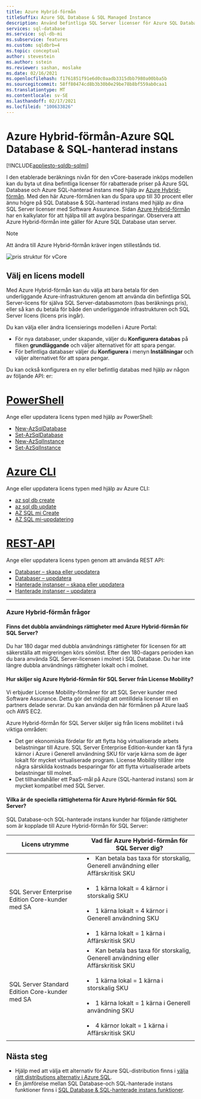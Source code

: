 ```yaml
---
title: Azure Hybrid-förmån
titleSuffix: Azure SQL Database & SQL Managed Instance
description: Använd befintliga SQL Server licenser för Azure SQL Database och SQL-hanterade instans rabatter.
services: sql-database
ms.service: sql-db-mi
ms.subservice: features
ms.custom: sqldbrb=4
ms.topic: conceptual
author: stevestein
ms.author: sstein
ms.reviewer: sashan, moslake
ms.date: 02/16/2021
ms.openlocfilehash: f1761851f91e6d0c0aadb3315dbb7980a00bba5b
ms.sourcegitcommit: 58ff80474cd8b3b30b0e29be78b8bf559ab0caa1
ms.translationtype: MT
ms.contentlocale: sv-SE
ms.lasthandoff: 02/17/2021
ms.locfileid: "100633826"
---
```

# <a name="azure-hybrid-benefit---azure-sql-database--sql-managed-instance"></a>Azure Hybrid-förmån-Azure SQL Database & SQL-hanterad instans
[!INCLUDE[appliesto-sqldb-sqlmi](includes/appliesto-sqldb-sqlmi.md)]

I den etablerade beräknings nivån för den vCore-baserade inköps modellen kan du byta ut dina befintliga licenser för rabatterade priser på Azure SQL Database och Azure SQL-hanterad instans med hjälp av [Azure Hybrid-förmån](https://azure.microsoft.com/pricing/hybrid-benefit/). Med den här Azure-förmånen kan du Spara upp till 30 procent eller ännu högre på SQL Database & SQL-hanterad instans med hjälp av dina SQL Server licenser med Software Assurance. Sidan [Azure Hybrid-förmån](https://azure.microsoft.com/pricing/hybrid-benefit/) har en kalkylator för att hjälpa till att avgöra besparingar.  Observera att Azure Hybrid-förmån inte gäller för Azure SQL Database utan server.

> [!NOTE]
> Att ändra till Azure Hybrid-förmån kräver ingen stillestånds tid.

![pris struktur för vCore](./media/azure-hybrid-benefit/pricing.png)

## <a name="choose-a-license-model"></a>Välj en licens modell

Med Azure Hybrid-förmån kan du välja att bara betala för den underliggande Azure-infrastrukturen genom att använda din befintliga SQL Server-licens för själva SQL Server-databasmotorn (bas beräknings pris), eller så kan du betala för både den underliggande infrastrukturen och SQL Server licens (licens pris ingår).

Du kan välja eller ändra licensierings modellen i Azure Portal: 
- För nya databaser, under skapande, väljer du **Konfigurera databas** på fliken **grundläggande** och väljer alternativet för att spara pengar.
- För befintliga databaser väljer du **Konfigurera** i menyn **Inställningar** och väljer alternativet för att spara pengar.

Du kan också konfigurera en ny eller befintlig databas med hjälp av någon av följande API: er:

# <a name="powershell"></a>[PowerShell](#tab/azure-powershell)

Ange eller uppdatera licens typen med hjälp av PowerShell:

- [New-AzSqlDatabase](/powershell/module/az.sql/new-azsqldatabase)
- [Set-AzSqlDatabase](/powershell/module/az.sql/set-azsqldatabase)
- [New-AzSqlInstance](/powershell/module/az.sql/new-azsqlinstance)
- [Set-AzSqlInstance](/powershell/module/az.sql/set-azsqlinstance)

# <a name="azure-cli"></a>[Azure CLI](#tab/azure-cli)

Ange eller uppdatera licens typen med hjälp av Azure CLI:

- [az sql db create](/cli/azure/sql/db#az-sql-db-create)
- [az sql db update](/cli/azure/sql/db#az-sql-db-update)
- [AZ SQL mi Create](/cli/azure/sql/mi#az-sql-mi-create)
- [AZ SQL mi-uppdatering](/cli/azure/sql/mi#az-sql-mi-update)

# <a name="rest-api"></a>[REST-API](#tab/rest)

Ange eller uppdatera licens typen genom att använda REST API:

- [Databaser – skapa eller uppdatera](/rest/api/sql/databases/createorupdate)
- [Databaser – uppdatera](/rest/api/sql/databases/update)
- [Hanterade instanser – skapa eller uppdatera](/rest/api/sql/managedinstances/createorupdate)
- [Hanterade instanser – uppdatera](/rest/api/sql/managedinstances/update)

* * *


### <a name="azure-hybrid-benefit-questions"></a>Azure Hybrid-förmån frågor

#### <a name="are-there-dual-use-rights-with-azure-hybrid-benefit-for-sql-server"></a>Finns det dubbla användnings rättigheter med Azure Hybrid-förmån för SQL Server?

Du har 180 dagar med dubbla användnings rättigheter för licensen för att säkerställa att migreringen körs sömlöst. Efter den 180-dagars perioden kan du bara använda SQL Server-licensen i molnet i SQL Database. Du har inte längre dubbla användnings rättigheter lokalt och i molnet.

#### <a name="how-does-azure-hybrid-benefit-for-sql-server-differ-from-license-mobility"></a>Hur skiljer sig Azure Hybrid-förmån för SQL Server från License Mobility?

Vi erbjuder License Mobility-förmåner för att SQL Server kunder med Software Assurance. Detta gör det möjligt att omtilldela licenser till en partners delade servrar. Du kan använda den här förmånen på Azure IaaS och AWS EC2.

Azure Hybrid-förmån för SQL Server skiljer sig från licens mobilitet i två viktiga områden:

- Det ger ekonomiska fördelar för att flytta hög virtualiserade arbets belastningar till Azure. SQL Server Enterprise Edition-kunder kan få fyra kärnor i Azure i Generell användning SKU för varje kärna som de äger lokalt för mycket virtualiserade program. License Mobility tillåter inte några särskilda kostnads besparingar för att flytta virtualiserade arbets belastningar till molnet.
- Det tillhandahåller ett PaaS-mål på Azure (SQL-hanterad instans) som är mycket kompatibel med SQL Server.

#### <a name="what-are-the-specific-rights-of-the-azure-hybrid-benefit-for-sql-server"></a>Vilka är de speciella rättigheterna för Azure Hybrid-förmån för SQL Server?

SQL Database-och SQL-hanterade instans kunder har följande rättigheter som är kopplade till Azure Hybrid-förmån för SQL Server:

|Licens utrymme|Vad får Azure Hybrid-förmån för SQL Server dig?|
|---|---|
|SQL Server Enterprise Edition Core-kunder med SA|<li>Kan betala bas taxa för storskalig, Generell användning eller Affärskritisk SKU</li><br><li>1 kärna lokalt = 4 kärnor i storskalig SKU</li><br><li>1 kärna lokalt = 4 kärnor i Generell användning SKU</li><br><li>1 kärna lokalt = 1 kärna i Affärskritisk SKU</li>|
|SQL Server Standard Edition Core-kunder med SA|<li>Kan betala bas taxa för storskalig, Generell användning eller Affärskritisk SKU</li><br><li>1 kärna lokal = 1 kärna i storskalig SKU</li><br><li>1 kärna lokalt = 1 kärna i Generell användning SKU</li><br><li>4 kärnor lokalt = 1 kärna i Affärskritisk SKU</li>|
|||


## <a name="next-steps"></a>Nästa steg

- Hjälp med att välja ett alternativ för Azure SQL-distribution finns i [välja rätt distributions alternativ i Azure SQL](azure-sql-iaas-vs-paas-what-is-overview.md).
- En jämförelse mellan SQL Database-och SQL-hanterade instans funktioner finns i [SQL Database & SQL-hanterade instans funktioner](database/features-comparison.md).
